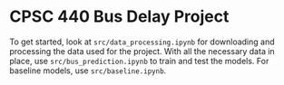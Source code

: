 # CPSC 440 Bus Delay Project

To get started, look at `src/data_processing.ipynb` for downloading and processing the data used for the project. With all the necessary data in place, use `src/bus_prediction.ipynb` to train and test the models. For baseline models, use `src/baseline.ipynb`.